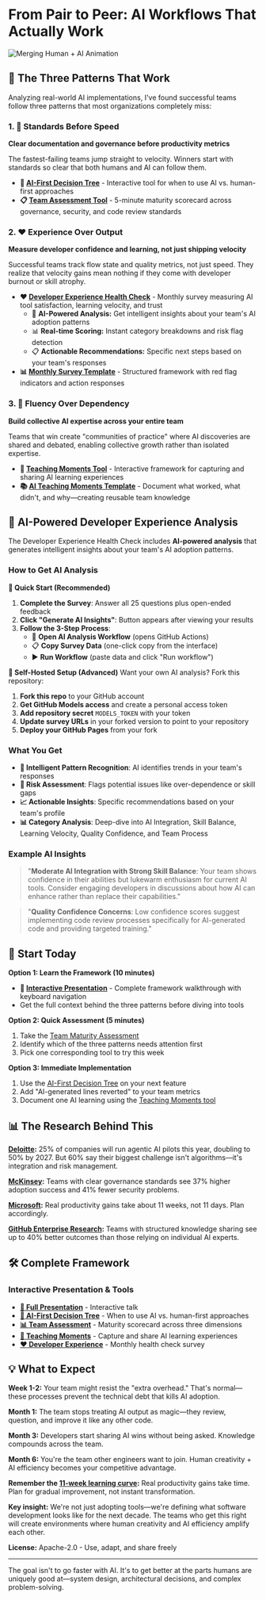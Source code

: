# From Pair to Peer: AI Workflows That Actually Work

![Merging Human + AI Animation](https://github.com/user-attachments/assets/81ae08ae-71d2-47c1-898d-d99b22d44846)
## 🎯 The Three Patterns That Work

Analyzing real-world AI implementations, I've found successful teams follow three patterns that most organizations completely miss:

### 1. 📏 Standards Before Speed
**Clear documentation and governance before productivity metrics**

The fastest-failing teams jump straight to velocity. Winners start with standards so clear that both humans and AI can follow them.

- **🤖 [AI-First Decision Tree](https://andreagriffiths11.github.io/pair-to-peer-ai-workflows/)** - Interactive tool for when to use AI vs. human-first approaches
- **📋 [Team Assessment Tool](https://andreagriffiths11.github.io/pair-to-peer-ai-workflows/team-assessment.html)** - 5-minute maturity scorecard across governance, security, and code review standards

### 2. ❤️ Experience Over Output  
**Measure developer confidence and learning, not just shipping velocity**

Successful teams track flow state and quality metrics, not just speed. They realize that velocity gains mean nothing if they come with developer burnout or skill atrophy.

- **❤️ [Developer Experience Health Check](https://andreagriffiths11.github.io/pair-to-peer-ai-workflows/developer-experience.html)** - Monthly survey measuring AI tool satisfaction, learning velocity, and trust
  - 🤖 **AI-Powered Analysis:** Get intelligent insights about your team's AI adoption patterns
  - 📊 **Real-time Scoring:** Instant category breakdowns and risk flag detection
  - 📋 **Actionable Recommendations:** Specific next steps based on your team's responses
- **📊 [Monthly Survey Template](templates/developer-experience-health-check.md)** - Structured framework with red flag indicators and action responses

### 3. 🧠 Fluency Over Dependency
**Build collective AI expertise across your entire team**

Teams that win create "communities of practice" where AI discoveries are shared and debated, enabling collective growth rather than isolated expertise.

- **📝 [Teaching Moments Tool](https://andreagriffiths11.github.io/pair-to-peer-ai-workflows/teaching-moments.html)** - Interactive framework for capturing and sharing AI learning experiences
- **📚 [AI Teaching Moments Template](templates/ai-teaching-moment-template.md)** - Document what worked, what didn't, and why—creating reusable team knowledge

## 🤖 AI-Powered Developer Experience Analysis

The Developer Experience Health Check includes **AI-powered analysis** that generates intelligent insights about your team's AI adoption patterns.

### How to Get AI Analysis

**🎯 Quick Start (Recommended)**
1. **Complete the Survey**: Answer all 25 questions plus open-ended feedback
2. **Click "Generate AI Insights"**: Button appears after viewing your results
3. **Follow the 3-Step Process**:
   - 🔗 **Open AI Analysis Workflow** (opens GitHub Actions)
   - 📋 **Copy Survey Data** (one-click copy from the interface)
   - ▶️ **Run Workflow** (paste data and click "Run workflow")

**🔧 Self-Hosted Setup (Advanced)**
Want your own AI analysis? Fork this repository:
1. **Fork this repo** to your GitHub account
2. **Get GitHub Models access** and create a personal access token
3. **Add repository secret** `MODELS_TOKEN` with your token
4. **Update survey URLs** in your forked version to point to your repository
5. **Deploy your GitHub Pages** from your fork

### What You Get

- **🧠 Intelligent Pattern Recognition**: AI identifies trends in your team's responses
- **🚩 Risk Assessment**: Flags potential issues like over-dependence or skill gaps
- **📈 Actionable Insights**: Specific recommendations based on your team's profile
- **📊 Category Analysis**: Deep-dive into AI Integration, Skill Balance, Learning Velocity, Quality Confidence, and Team Process

### Example AI Insights

> "**Moderate AI Integration with Strong Skill Balance**: Your team shows confidence in their abilities but lukewarm enthusiasm for current AI tools. Consider engaging developers in discussions about how AI can enhance rather than replace their capabilities."

> "**Quality Confidence Concerns**: Low confidence scores suggest implementing code review processes specifically for AI-generated code and providing targeted training."

## 🚀 Start Today

**Option 1: Learn the Framework (10 minutes)**
- **📖 [Interactive Presentation](https://andreagriffiths11.github.io/pair-to-peer-ai-workflows/slides.html)** - Complete framework walkthrough with keyboard navigation
- Get the full context behind the three patterns before diving into tools

**Option 2: Quick Assessment (5 minutes)**
1. Take the [Team Maturity Assessment](https://andreagriffiths11.github.io/pair-to-peer-ai-workflows/team-assessment.html)
2. Identify which of the three patterns needs attention first
3. Pick one corresponding tool to try this week

**Option 3: Immediate Implementation**
1. Use the [AI-First Decision Tree](https://andreagriffiths11.github.io/pair-to-peer-ai-workflows/) on your next feature
2. Add "AI-generated lines reverted" to your team metrics
3. Document one AI learning using the [Teaching Moments tool](https://andreagriffiths11.github.io/pair-to-peer-ai-workflows/teaching-moments.html)

## 📊 The Research Behind This

**[Deloitte](https://www.deloitte.com/global/en/about/press-room/deloitte-globals-2025-predictions-report.html):** 25% of companies will run agentic AI pilots this year, doubling to 50% by 2027. But 60% say their biggest challenge isn't algorithms—it's integration and risk management.

**[McKinsey](https://www.mckinsey.com/capabilities/quantumblack/our-insights/the-state-of-ai):** Teams with clear governance standards see 37% higher adoption success and 41% fewer security problems.

**[Microsoft](https://www.microsoft.com/en-us/worklab/ai-data-drop-the-11-by-11-tipping-point):** Real productivity gains take about 11 weeks, not 11 days. Plan accordingly.

**[GitHub Enterprise Research](https://resources.github.com/enterprise/ai-powered-workforce-playbook/):** Teams with structured knowledge sharing see up to 40% better outcomes than those relying on individual AI experts.

## 🛠️ Complete Framework

### Interactive Presentation & Tools
- **[🎤 Full Presentation](https://andreagriffiths11.github.io/pair-to-peer-ai-workflows/slides.html)** - Interactive talk
- **[🤖 AI-First Decision Tree](https://andreagriffiths11.github.io/pair-to-peer-ai-workflows/)** - When to use AI vs. human-first approaches
- **[📊 Team Assessment](https://andreagriffiths11.github.io/pair-to-peer-ai-workflows/team-assessment.html)** - Maturity scorecard across three dimensions
- **[📝 Teaching Moments](https://andreagriffiths11.github.io/pair-to-peer-ai-workflows/teaching-moments.html)** - Capture and share AI learning experiences  
- **[❤️ Developer Experience](https://andreagriffiths11.github.io/pair-to-peer-ai-workflows/developer-experience.html)** - Monthly health check survey

## 💡 What to Expect

**Week 1-2:** Your team might resist the "extra overhead." That's normal—these processes prevent the technical debt that kills AI adoption.

**Month 1:** The team stops treating AI output as magic—they review, question, and improve it like any other code.

**Month 3:** Developers start sharing AI wins without being asked. Knowledge compounds across the team.

**Month 6:** You're the team other engineers want to join. Human creativity + AI efficiency becomes your competitive advantage.

**Remember the [11-week learning curve](https://news.microsoft.com/en-cee/2024/04/29/11-minutes-a-day-adds-up-to-10-hours-saved-in-11-weeks-results-of-a-study-on-the-impact-of-ai/):** Real productivity gains take time. Plan for gradual improvement, not instant transformation.

**Key insight:** We're not just adopting tools—we're defining what software development looks like for the next decade. The teams who get this right will create environments where human creativity and AI efficiency amplify each other.

**License:** Apache-2.0 - Use, adapt, and share freely

---

The goal isn't to go faster with AI. It's to get better at the parts humans are uniquely good at—system design, architectural decisions, and complex problem-solving.
